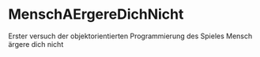 # MenschAErgereDichNicht
Erster versuch der objektorientierten Programmierung des Spieles Mensch ärgere dich nicht
